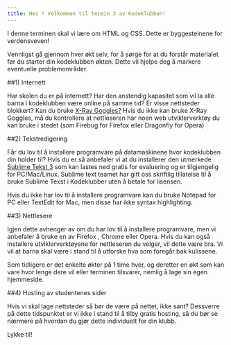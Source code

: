 ```yaml
---
title: Hei ! Velkommen til termin 3 av Kodeklubben!
---
```


I denne terminen skal vi lære om HTML og CSS. Dette er byggesteinene for verdensveven!

Vennligst gå gjennom hver økt selv, for å sørge for at du forstår materialet før du starter din kodeklubben økten. Dette vil hjelpe deg å markere eventuelle problemområder.


##1) Internett

Har skolen du er på internett? Har den anstendig kapasitet som vil la alle barna i kodeklubben være online på samme tid? Er visse nettsteder blokkert? Kan du bruke [X-Ray Goggles?](http://goggles.webmaker.org/) Hvis du ikke kan bruke X-Ray Goggles, må du kontrollere at nettleseren har noen web utviklerverktøy du kan bruke i stedet (som Firebug for Firefox eller Dragonfly for Opera)

##2) Tekstredigering

Får du lov til å installere programvare på datamaskinene hvor kodeklubben din holder til? Hvis du er så anbefaler vi at du installerer den utmerkede [Sublime Tekst 3]( http://www.sublimetext.com/3 ) som kan lastes ned gratis for evaluering og er tilgjengelig for PC/Mac/Linux. Sublime text teamet har gitt oss skriftlig tillatelse til å bruke Sublime Texst i Kodeklubber uten å betale for lisensen.

Hvis du ikke har lov til å installere programvare kan du bruke Notepad for PC eller TextEdit for Mac, men disse har ikke syntax highlighting.



##3) Nettlesere

Igjen dette avhenger av om du har lov til å installere programvare, men vi anbefaler å bruke en av Firefox , Chrome eller Opera. Hvis du kan også installere utviklerverktøyene for nettleseren du velger, vil dette være bra. Vi vil at barna skal være i stand til å utforske hva som foregår bak kulissene.

Som tidligere er det enkelte økter på 1 time hver, og deretter en økt som kan vare hvor lenge dere vil eller terminen tilsvarer, nemlig å lage sin egen hjemmeside.



##4) Hosting av studentenes sider

Hvis vi skal lage nettsteder så bør de være på nettet, ikke sant? Dessverre på dette tidspunktet er vi ikke i stand til å tilby gratis hosting, så du bør se nærmere på hvordan du gjør dette individuelt for din klubb.


Lykke til!
